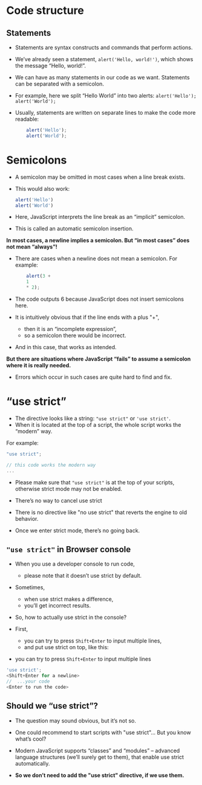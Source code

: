 # Code structure

## Statements

* Statements are syntax constructs and commands that perform actions.
* We’ve already seen a statement, `alert('Hello, world!')`, which shows the message “Hello, world!”.
* We can have as many statements in our code as we want. Statements can be separated with a semicolon.
* For example, here we split “Hello World” into two alerts:
    `alert('Hello'); alert('World');`
* Usually, statements are written on separate lines to make the code more readable:

    ```js
        alert('Hello');
        alert('World');
    ```

# Semicolons

* A semicolon may be omitted in most cases when a line break exists.
* This would also work:

    ```ts
    alert('Hello')
    alert('World')
    ```

* Here, JavaScript interprets the line break as an “implicit” semicolon.
* This is called an automatic semicolon insertion.
  
**In most cases, a newline implies a semicolon. But “in most cases” does not mean “always”!**

* There are cases when a newline does not mean a semicolon. For example:

    ```ts
        alert(3 +
        1
        * 2);
    ```

* The code outputs 6 because JavaScript does not insert semicolons here.
* It is intuitively obvious that if the line ends with a plus "+",
  * then it is an “incomplete expression”,
  * so a semicolon there would be incorrect.
* And in this case, that works as intended.

**But there are situations where JavaScript “fails” to assume a semicolon where it is really needed.**

* Errors which occur in such cases are quite hard to find and fix.


# “use strict”

* The directive looks like a string: `"use strict"` or `'use strict'`.
* When it is located at the top of a script, the whole script works the “modern” way.

For example:

```js
"use strict";

// this code works the modern way
...

```

* Please make sure that `"use strict"` is at the top of your scripts, otherwise strict mode may not be enabled.

* There’s no way to cancel use strict
* There is no directive like "no use strict" that reverts the engine to old behavior.
* Once we enter strict mode, there’s no going back.

## `"use strict"` in Browser console

* When you use a developer console to run code,
  * please note that it doesn’t use strict by default.

* Sometimes,
  * when use strict makes a difference,
  * you’ll get incorrect results.

* So, how to actually use strict in the console?

* First,
  * you can try to press `Shift+Enter` to input multiple lines,
  * and put use strict on top, like this:

* you can try to press `Shift+Enter` to input multiple lines

```js
'use strict'; 
<Shift+Enter for a newline>
//  ...your code
<Enter to run the code>
```

## Should we “use strict”?

* The question may sound obvious, but it’s not so.

* One could recommend to start scripts with "use strict"… But you know what’s cool?

* Modern JavaScript supports “classes” and “modules” – advanced language structures (we’ll surely get to them), that enable use strict automatically.
* **So we don’t need to add the "use strict" directive, if we use them.**
